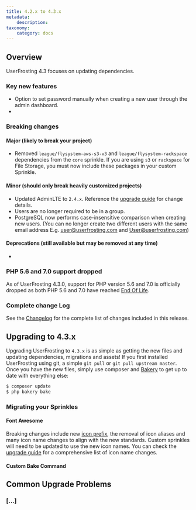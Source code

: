 ```yaml
---
title: 4.2.x to 4.3.x
metadata:
    description:
taxonomy:
    category: docs
---
```


## Overview

UserFrosting 4.3 focuses on updating dependencies.

### Key new features
- Option to set password manually when creating a new user through the admin dashboard.
-

### Breaking changes

#### Major (likely to break your project)
- Removed `league/flysystem-aws-s3-v3` and `league/flysystem-rackspace` dependencies from the `core` sprinkle. If you are using `s3` or `rackspace` for File Storage, you must now include these packages in your custom Sprinkle.  

#### Minor (should only break heavily customized projects)
- Updated AdminLTE to `2.4.x`. Reference the [upgrade guide](https://adminlte.io/docs/2.4/upgrade-guide) for change details.
- Users are no longer required to be in a group.
- PostgreSQL now performs case-insensitive comparison when creating new users. (You can no longer create two different users with the same email address E.g. user@userfrosting.com and User@userfrosting.com) 

#### Deprecations (still available but may be removed at any time)
-

### PHP 5.6 and 7.0 support dropped

As of UserFrosting 4.3.0, support for PHP version 5.6 and 7.0 is officially dropped as both PHP 5.6 and 7.0 have reached [End Of Life](http://php.net/supported-versions.php).

### Complete change Log

See the [Changelog](https://github.com/userfrosting/UserFrosting/blob/master/CHANGELOG.md#v430) for the complete list of changes included in this release.


## Upgrading to 4.3.x

Upgrading UserFrosting to `4.3.x` is as simple as getting the new files and updating dependencies, migrations and assets! If you first installed UserFrosting using git, a simple `git pull` or `git pull upstream master`. Once you have the new files, simply use composer and [Bakery](/cli) to get up to date with everything else:

```bash
$ composer update
$ php bakery bake
```

### Migrating your Sprinkles

#### Font Awesome

Breaking changes include new [icon prefix](https://fontawesome.com/how-to-use/on-the-web/setup/upgrading-from-version-4#changes), the removal of icon aliases and many icon name changes to align with the new standards. Custom sprinkles will need to be updated to use the new icon names. You can check the [upgrade guide](https://fontawesome.com/how-to-use/on-the-web/setup/upgrading-from-version-4#name-changes) for a comprehensive list of icon name changes.

#### Custom Bake Command




## Common Upgrade Problems

### [...]
